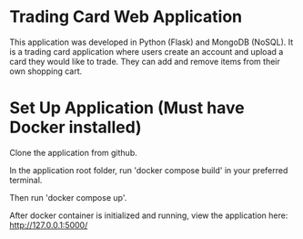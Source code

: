 # Trading Card Web Application
This application was developed in Python (Flask) and MongoDB (NoSQL).
It is a trading card application where users create an account and upload a card they would like to trade. 
They can add and remove items from their own shopping cart.

# Set Up Application (Must have Docker installed)
Clone the application from github. 

In the application root folder, run 'docker compose build' in your preferred terminal.

Then run 'docker compose up'.

After docker container is initialized and running, view the application here: http://127.0.0.1:5000/

